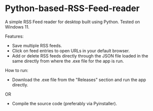 # Python-based-RSS-Feed-reader
A simple RSS Feed reader for desktop built using Python. Tested on Windows 11.

Features:
- Save multiple RSS feeds.
- Click on feed entries to open URLs in your default browser.
- Add or delete RSS feeds directly through the JSON file loaded in the same directly from where the .exe file for the app is run.

How to run:
- Download the .exe file from the "Releases" section and run the app directly.

OR

- Compile the source code (preferably via Pyinstaller).
